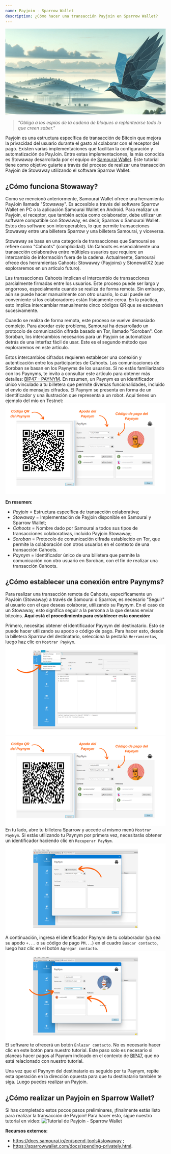 ```yaml
---
name: Payjoin - Sparrow Wallet
description: ¿Cómo hacer una transacción Payjoin en Sparrow Wallet?
---
```

![imagen de portada del tutorial de sparrow payjoin](assets/cover.jpeg)

> *"Obliga a los espías de la cadena de bloques a replantearse todo lo que creen saber."*

Payjoin es una estructura específica de transacción de Bitcoin que mejora la privacidad del usuario durante el gasto al colaborar con el receptor del pago. Existen varias implementaciones que facilitan la configuración y automatización de PayJoin. Entre estas implementaciones, la más conocida es Stowaway desarrollada por el equipo de [Samourai Wallet](https://samouraiwallet.com/stowaway). Este tutorial tiene como objetivo guiarte a través del proceso de realizar una transacción Payjoin de Stowaway utilizando el software Sparrow Wallet.

## ¿Cómo funciona Stowaway?

Como se mencionó anteriormente, Samourai Wallet ofrece una herramienta PayJoin llamada "Stowaway". Es accesible a través del software Sparrow Wallet en PC o la aplicación Samourai Wallet en Android. Para realizar un Payjoin, el receptor, que también actúa como colaborador, debe utilizar un software compatible con Stowaway, es decir, Sparrow o Samourai Wallet. Estos dos software son interoperables, lo que permite transacciones Stowaway entre una billetera Sparrow y una billetera Samourai, y viceversa.

Stowaway se basa en una categoría de transacciones que Samourai se refiere como "Cahoots" (complicidad). Un Cahoots es esencialmente una transacción colaborativa entre múltiples usuarios que requiere un intercambio de información fuera de la cadena. Actualmente, Samourai ofrece dos herramientas Cahoots: Stowaway (Payjoins) y StonewallX2 (que exploraremos en un artículo futuro).

Las transacciones Cahoots implican el intercambio de transacciones parcialmente firmadas entre los usuarios. Este proceso puede ser largo y engorroso, especialmente cuando se realiza de forma remota. Sin embargo, aún se puede hacer manualmente con otro usuario, lo cual puede ser conveniente si los colaboradores están físicamente cerca. En la práctica, esto implica intercambiar manualmente cinco códigos QR que se escanean sucesivamente.

Cuando se realiza de forma remota, este proceso se vuelve demasiado complejo. Para abordar este problema, Samourai ha desarrollado un protocolo de comunicación cifrada basado en Tor, llamado "Soroban". Con Soroban, los intercambios necesarios para un Payjoin se automatizan detrás de una interfaz fácil de usar. Este es el segundo método que exploraremos en este artículo.

Estos intercambios cifrados requieren establecer una conexión y autenticación entre los participantes de Cahoots. Las comunicaciones de Soroban se basan en los Paynyms de los usuarios. Si no estás familiarizado con los Paynyms, te invito a consultar este artículo para obtener más detalles: [BIP47 - PAYNYM](https://planb.network/tutorials/privacy/paynym-bip47).
En resumen, un Paynym es un identificador único vinculado a tu billetera que permite diversas funcionalidades, incluido el envío de mensajes cifrados. El Paynym se presenta en forma de un identificador y una ilustración que representa a un robot. Aquí tienes un ejemplo del mío en Testnet: ![Paynym Sparrow](assets/es/1.png)

**En resumen:**
- *Payjoin* = Estructura específica de transacción colaborativa;
- *Stowaway* = Implementación de Payjoin disponible en Samourai y Sparrow Wallet;
- *Cahoots* = Nombre dado por Samourai a todos sus tipos de transacciones colaborativas, incluido Payjoin Stowaway;
- *Soroban* = Protocolo de comunicación cifrada establecido en Tor, que permite la colaboración con otros usuarios en el contexto de una transacción Cahoots.
- *Paynym* = Identificador único de una billetera que permite la comunicación con otro usuario en Soroban, con el fin de realizar una transacción Cahoots.

## ¿Cómo establecer una conexión entre Paynyms?
Para realizar una transacción remota de Cahoots, específicamente un PayJoin (Stowaway) a través de Samourai o Sparrow, es necesario "Seguir" al usuario con el que deseas colaborar, utilizando su Paynym. En el caso de un Stowaway, esto significa seguir a la persona a la que deseas enviar bitcoins.
**Aquí está el procedimiento para establecer esta conexión:**

Primero, necesitas obtener el identificador Paynym del destinatario. Esto se puede hacer utilizando su apodo o código de pago. Para hacer esto, desde la billetera Sparrow del destinatario, selecciona la pestaña `Herramientas`, luego haz clic en `Mostrar PayNym`.
![Mostrar Paynym](assets/es/2.png)
![Paynym Sparrow](assets/es/1.png)
En tu lado, abre tu billetera Sparrow y accede al mismo menú `Mostrar PayNym`. Si estás utilizando tu Paynym por primera vez, necesitarás obtener un identificador haciendo clic en `Recuperar PayNym`.
![Recuperar paynym](assets/es/3.png)
A continuación, ingresa el identificador Paynym de tu colaborador (ya sea su apodo `+...` o su código de pago `PM...`) en el cuadro `Buscar contacto`, luego haz clic en el botón `Agregar contacto`.
![Agregar contacto](assets/es/4.png)
El software te ofrecerá un botón `Enlazar contacto`. No es necesario hacer clic en este botón para nuestro tutorial. Este paso solo es necesario si planeas hacer pagos al Paynym indicado en el contexto de [BIP47](https://planb.network/tutorials/privacy/paynym-bip47), que no está relacionado con nuestro tutorial.

Una vez que el Paynym del destinatario es seguido por tu Paynym, repite esta operación en la dirección opuesta para que tu destinatario también te siga. Luego puedes realizar un Payjoin.

## ¿Cómo realizar un Payjoin en Sparrow Wallet?
Si has completado estos pocos pasos preliminares, ¡finalmente estás listo para realizar la transacción de Payjoin! Para hacer esto, sigue nuestro tutorial en video:
![Tutorial de Payjoin - Sparrow Wallet](https://youtu.be/ZQxKod3e0Mg)

**Recursos externos:**
- https://docs.samourai.io/en/spend-tools#stowaway ;
- https://sparrowwallet.com/docs/spending-privately.html.
